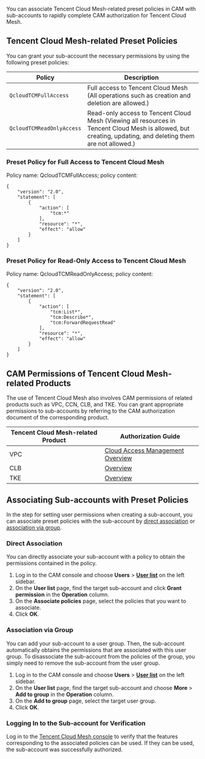 You can associate Tencent Cloud Mesh-related preset policies in CAM with sub-accounts to rapidly complete CAM authorization for Tencent Cloud Mesh. 

## Tencent Cloud Mesh-related Preset Policies

You can grant your sub-account the necessary permissions by using the following preset policies:

|Policy | Description|
|------- |--------|
|`QcloudTCMFullAccess` | Full access to Tencent Cloud Mesh (All operations such as creation and deletion are allowed.) |
|`QcloudTCMReadOnlyAccess`| Read-only access to Tencent Cloud Mesh (Viewing all resources in Tencent Cloud Mesh is allowed, but creating, updating, and deleting them are not allowed.) |

### Preset Policy for Full Access to Tencent Cloud Mesh

Policy name: QcloudTCMFullAccess; policy content:

```
{
    "version": "2.0",
    "statement": [
        {
            "action": [
                "tcm:*"
            ],
            "resource": "*",
            "effect": "allow"
        }
    ]
}
```

### Preset Policy for Read-Only Access to Tencent Cloud Mesh

Policy name: QcloudTCMReadOnlyAccess; policy content:

```
{
    "version": "2.0",
    "statement": [
        {
            "action": [
                "tcm:List*",
                "tcm:Describe*",
                "tcm:ForwardRequestRead"
            ],
            "resource": "*",
            "effect": "allow"
        }
    ]
}
```

## CAM Permissions of Tencent Cloud Mesh-related Products

The use of Tencent Cloud Mesh also involves CAM permissions of related products such as VPC, CCN, CLB, and TKE. You can grant appropriate permissions to sub-accounts by referring to the CAM authorization document of the corresponding product.

| Tencent Cloud Mesh-related Product | Authorization Guide |
|------- |--------|
| VPC | [Cloud Access Management Overview](https://intl.cloud.tencent.com/document/product/215/35498) |
| CLB | [Overview](https://intl.cloud.tencent.com/document/product/214/9777) |
| TKE | [Overview](https://intl.cloud.tencent.com/document/product/457/11542) |

## Associating Sub-accounts with Preset Policies

In the step for setting user permissions when creating a sub-account, you can associate preset policies with the sub-account by [direct association](#direct) or [association via group](#byGroup).

### Direct Association[](id:direct)

You can directly associate your sub-account with a policy to obtain the permissions contained in the policy.

1. Log in to the CAM console and choose **Users** > **[User list](https://console.cloud.tencent.com/cam)** on the left sidebar.
2. On the **User list** page, find the target sub-account and click **Grant permission** in the **Operation** column.
3. On the **Associate policies** page, select the policies that you want to associate.
4. Click **OK**.

### Association via Group[](id:byGroup)

You can add your sub-account to a user group. Then, the sub-account automatically obtains the permissions that are associated with this user group. To disassociate the sub-account from the policies of the group, you simply need to remove the sub-account from the user group.

1. Log in to the CAM console and choose **Users** > **[User list](https://console.cloud.tencent.com/cam)** on the left sidebar.
2. On the **User list** page, find the target sub-account and choose **More** > **Add to group** in the **Operation** column.
3. On the **Add to group** page, select the target user group.
4. Click **OK**.

### Logging In to the Sub-account for Verification

Log in to the [Tencent Cloud Mesh console](https://console.cloud.tencent.com/tke2/mesh) to verify that the features corresponding to the associated policies can be used. If they can be used, the sub-account was successfully authorized.
   
